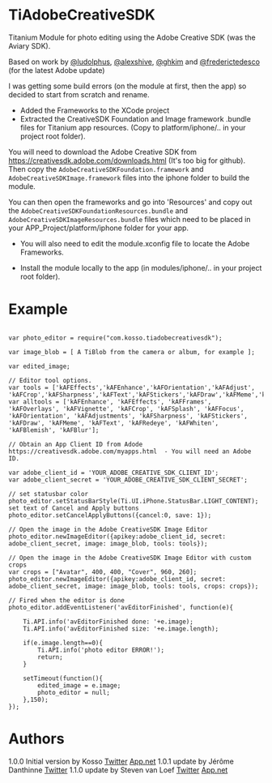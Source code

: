 # TiAdobeCreativeSDK
Titanium Module for photo editing using the Adobe Creative SDK (was the Aviary SDK).

Based on work by [@ludolphus](https://github.com/ludolphus/AviaryModule), [@alexshive](https://github.com/alexshive/AviaryModule), [@ghkim](https://github.com/ghkim/AviaryModule) and [@frederictedesco](https://github.com/frederictedesco/Adobe-Creative-Image-module-for-Titanium) (for the latest Adobe update)

I was getting some build errors (on the module at first, then the app) so decided to start from scratch and rename. 


- Added the Frameworks to the XCode project
- Extracted the CreativeSDK Foundation and Image framework .bundle files for Titanium app resources.  (Copy to platform/iphone/.. in your project root folder).

You will need to download the Adobe Creative SDK from https://creativesdk.adobe.com/downloads.html  (It's too big for github). Then copy the `AdobeCreativeSDKFoundation.framework` and `AdobeCreativeSDKImage.framework` files into the iphone folder to build the module. 

You can then open the frameworks and go into 'Resources' and copy out the `AdobeCreativeSDKFoundationResources.bundle` and `AdobeCreativeSDKImageResources.bundle` files which need to be placed in your APP_Project/platform/iphone folder for your app. 

- You will also need to edit the module.xconfig file to locate the Adobe Frameworks. 

- Install the module locally to the app (in modules/iphone/.. in your project root folder).


# Example

~~~

var photo_editor = require("com.kosso.tiadobecreativesdk");

var image_blob = [ A TiBlob from the camera or album, for example ];

var edited_image;

// Editor tool options.
var tools = ['kAFEffects','kAFEnhance','kAFOrientation','kAFAdjust', 'kAFCrop','kAFSharpness','kAFText','kAFStickers','kAFDraw','kAFMeme','kAFFrames','kAFFocus'];
var alltools = ['kAFEnhance', 'kAFEffects', 'kAFFrames', 'kAFOverlays', 'kAFVignette', 'kAFCrop', 'kAFSplash', 'kAFFocus', 'kAFOrientation', 'kAFAdjustments', 'kAFSharpness', 'kAFStickers', 'kAFDraw', 'kAFMeme', 'kAFText', 'kAFRedeye', 'kAFWhiten', 'kAFBlemish', 'kAFBlur'];

// Obtain an App Client ID from Adode https://creativesdk.adobe.com/myapps.html  - You will need an Adobe ID. 

var adobe_client_id = 'YOUR_ADOBE_CREATIVE_SDK_CLIENT_ID';
var adobe_client_secret = 'YOUR_ADOBE_CREATIVE_SDK_CLIENT_SECRET';

// set statusbar color
photo_editor.setStatusBarStyle(Ti.UI.iPhone.StatusBar.LIGHT_CONTENT);
set text of Cancel and Apply buttons
photo_editor.setCancelApplyButtons({cancel:0, save: 1});

// Open the image in the Adobe CreativeSDK Image Editor
photo_editor.newImageEditor({apikey:adobe_client_id, secret: adobe_client_secret, image: image_blob, tools: tools});

// Open the image in the Adobe CreativeSDK Image Editor with custom crops
var crops = ["Avatar", 400, 400, "Cover", 960, 260];
photo_editor.newImageEditor({apikey:adobe_client_id, secret: adobe_client_secret, image: image_blob, tools: tools, crops: crops});
 
// Fired when the editor is done 
photo_editor.addEventListener('avEditorFinished', function(e){

	Ti.API.info('avEditorFinished done: '+e.image);
	Ti.API.info('avEditorFinished size: '+e.image.length);

	if(e.image.length==0){
		Ti.API.info('photo editor ERROR!');
		return;
	}

	setTimeout(function(){
		edited_image = e.image;
		photo_editor = null;
	},150);		
});

~~~


# Authors
1.0.0 Initial version by Kosso [Twitter](https://twitter.com/kosso) [App.net](https://app.net/kosso)
1.0.1 update by Jérôme Danthinne [Twitter](https://twitter.com/jdanthinne) 
1.1.0 update by Steven van Loef [Twitter](https://twitter.com/ludolphus) [App.net](https://app.net/ludolphus)

